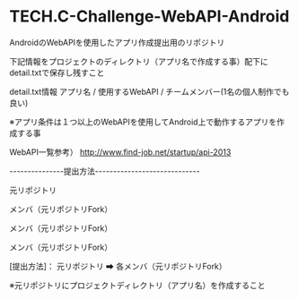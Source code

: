 TECH.C-Challenge-WebAPI-Android
===============================

AndroidのWebAPIを使用したアプリ作成提出用のリポジトリ

下記情報をプロジェクトのディレクトリ（アプリ名で作成する事）配下にdetail.txtで保存し残すこと

detail.txt情報
  アプリ名 / 使用するWebAPI / チームメンバー(1名の個人制作でも良い)

※アプリ条件は１つ以上のWebAPIを使用してAndroid上で動作するアプリを作成する事

 WebAPI一覧参考）
 http://www.find-job.net/startup/api-2013
 
---------------提出方法-----------------------------

元リポジトリ

メンバ（元リポジトリFork）  

メンバ（元リポジトリFork）

メンバ（元リポジトリFork）

[提出方法]：
元リポジトリ ➡ 各メンバ（元リポジトリFork）
 
 ※元リポジトリにプロジェクトディレクトリ（アプリ名）を作成すること
